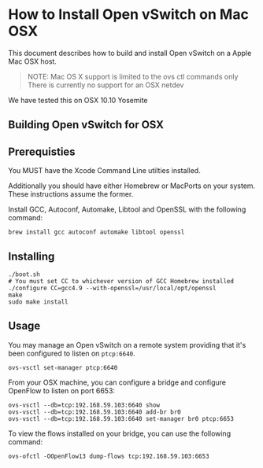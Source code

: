 How to Install Open vSwitch on Mac OSX
======================================

This document describes how to build and install Open vSwitch on a Apple
Mac OSX host. 

> NOTE: Mac OS X support is limited to the ovs ctl commands only
> There is currently no support for an OSX netdev

We have tested this on OSX 10.10 Yosemite

Building Open vSwitch for OSX
------------------------------

Prerequisties
-------------

You MUST have the Xcode Command Line utilties installed.

Additionally you should have either Homebrew or MacPorts on your system.
These instructions assume the former.

Install GCC, Autoconf, Automake, Libtool and OpenSSL with the following
command:

    brew install gcc autoconf automake libtool openssl

Installing
----------

    ./boot.sh
    # You must set CC to whichever version of GCC Homebrew installed
    ./configure CC=gcc4.9 --with-openssl=/usr/local/opt/openssl
    make
    sudo make install

Usage
-----

You may manage an Open vSwitch on a remote system providing that it's
been configured to listen on `ptcp:6640`.

    ovs-vsctl set-manager ptcp:6640

From your OSX machine, you can configure a bridge and configure OpenFlow
to listen on port 6653:

    ovs-vsctl --db=tcp:192.168.59.103:6640 show
    ovs-vsctl --db=tcp:192.168.59.103:6640 add-br br0
    ovs-vsctl --db=tcp:192.168.59.103:6640 set-manager br0 ptcp:6653

To view the flows installed on your bridge, you can use the following command:

    ovs-ofctl -OOpenFlow13 dump-flows tcp:192.168.59.103:6653
